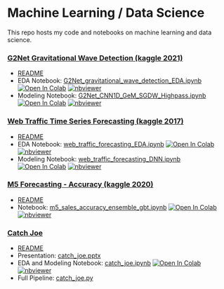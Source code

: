 Machine Learning / Data Science
===============================

This repo hosts my code and notebooks on machine learning and data science.

### [G2Net Gravitational Wave Detection (kaggle 2021)](03_G2Net_gravitational_wave_detection/)
- [README](03_G2Net_gravitational_wave_detection/)
- EDA Notebook: [G2Net_gravitational_wave_detection_EDA.ipynb](https://nbviewer.org/github/0liu/machine-learning/blob/master/03_G2Net_gravitational_wave_detection/G2Net_gravitational_wave_detection_EDA.ipynb)  [![Open In Colab](https://colab.research.google.com/assets/colab-badge.svg)](https://github.com/0liu/machine-learning/blob/master/03_G2Net_gravitational_wave_detection/G2Net_gravitational_wave_detection_EDA.ipynb)  [![nbviewer](https://raw.githubusercontent.com/jupyter/design/master/logos/Badges/nbviewer_badge.svg)](https://nbviewer.org/github/0liu/machine-learning/blob/master/03_G2Net_gravitational_wave_detection/G2Net_gravitational_wave_detection_EDA.ipynb)
- Modeling Notebook: [G2Net_CNN1D_GeM_SGDW_Highpass.ipynb](https://nbviewer.org/github/0liu/machine-learning/blob/master/03_G2Net_gravitational_wave_detection/G2Net_CNN1D_GeM_SGDW_Highpass.ipynb)  [![Open In Colab](https://colab.research.google.com/assets/colab-badge.svg)](https://github.com/0liu/machine-learning/blob/master/03_G2Net_gravitational_wave_detection/G2Net_CNN1D_GeM_SGDW_Highpass.ipynb)  [![nbviewer](https://raw.githubusercontent.com/jupyter/design/master/logos/Badges/nbviewer_badge.svg)](https://nbviewer.org/github/0liu/machine-learning/blob/master/03_G2Net_gravitational_wave_detection/G2Net_CNN1D_GeM_SGDW_Highpass.ipynb)

### [Web Traffic Time Series Forecasting (kaggle 2017)](02_web_traffic_time_series_forecasting/)
- [README](02_web_traffic_time_series_forecasting/)
- EDA Notebook: [web_traffic_forecasting_EDA.ipynb](https://nbviewer.org/github/0liu/machine-learning/blob/master/02_web_traffic_time_series_forecasting/web_traffic_forecasting_EDA.ipynb)  [![Open In Colab](https://colab.research.google.com/assets/colab-badge.svg)](https://github.com/0liu/machine-learning/blob/master/02_web_traffic_time_series_forecasting/web_traffic_forecasting_EDA.ipynb)  [![nbviewer](https://raw.githubusercontent.com/jupyter/design/master/logos/Badges/nbviewer_badge.svg)](https://nbviewer.org/github/0liu/machine-learning/blob/master/02_web_traffic_time_series_forecasting/web_traffic_forecasting_EDA.ipynb)
- Modeling Notebook: [web_traffic_forecasting_DNN.ipynb](https://nbviewer.org/github/0liu/machine-learning/blob/master/02_web_traffic_time_series_forecasting/web_traffic_forecasting_DNN.ipynb)  [![Open In Colab](https://colab.research.google.com/assets/colab-badge.svg)](https://github.com/0liu/machine-learning/blob/master/02_web_traffic_time_series_forecasting/web_traffic_forecasting_DNN.ipynb)  [![nbviewer](https://raw.githubusercontent.com/jupyter/design/master/logos/Badges/nbviewer_badge.svg)](https://nbviewer.org/github/0liu/machine-learning/blob/master/02_web_traffic_time_series_forecasting/web_traffic_forecasting_DNN.ipynb)

### [M5 Forecasting - Accuracy (kaggle 2020)](01_m5-forecasting-accuracy/)
- [README](01_m5-forecasting-accuracy/)
- Notebook: [m5_sales_accuracy_ensemble_gbt.ipynb](https://nbviewer.org/github/0liu/machine-learning/blob/master/01_m5-forecasting-accuracy/m5_sales_accuracy_ensemble_gbt.ipynb)  [![Open In Colab](https://colab.research.google.com/assets/colab-badge.svg)](https://github.com/0liu/machine-learning/blob/master/01_m5-forecasting-accuracy/m5_sales_accuracy_ensemble_gbt.ipynb)  [![nbviewer](https://raw.githubusercontent.com/jupyter/design/master/logos/Badges/nbviewer_badge.svg)](https://nbviewer.org/github/0liu/machine-learning/blob/master/01_m5-forecasting-accuracy/m5_sales_accuracy_ensemble_gbt.ipynb)

### [Catch Joe](00_catch_joe/)
- [README](00_catch_joe/)
- Presentation: [catch_joe.pptx](00_catch_joe/catch_joe.pptx)
- EDA and Modeling Notebook: [catch_joe.ipynb](https://nbviewer.org/github/0liu/machine-learning/blob/master/00_catch_joe/catch_joe.ipynb)   [![Open In Colab](https://colab.research.google.com/assets/colab-badge.svg)](https://github.com/0liu/machine-learning/blob/master/00_catch_joe/catch_joe.ipynb)  [![nbviewer](https://raw.githubusercontent.com/jupyter/design/master/logos/Badges/nbviewer_badge.svg)](https://nbviewer.org/github/0liu/machine-learning/blob/master/00_catch_joe/catch_joe.ipynb)
- Full Pipeline: [catch_joe.py](00_catch_joe/catch_joe.py)
